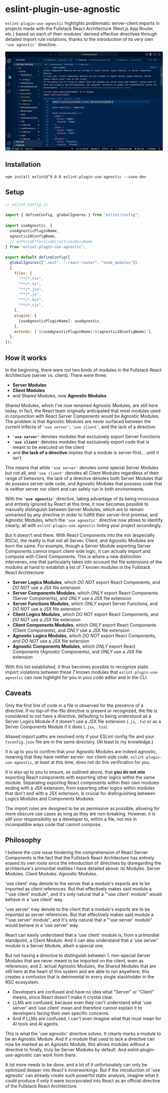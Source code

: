 # eslint-plugin-use-agnostic

`eslint-plugin-use-agnostic` highlights problematic server-client imports in projects made with the Fullstack React Architecture (Next.js App Router, etc.) based on each of their modules' derived effective directives through detailed import rule violations, thanks to the introduction of its very own `'use agnostic'` directive.

![Intro example of linting with the use-agnostic ESLint plugin including the suggestion to use the 'use agnostic' directive.](./assets/README/example.png)

## Installation

```
npm install eslint@^9.0.0 eslint-plugin-use-agnostic --save-dev
```

## Setup

```js
// eslint.config.js

import { defineConfig, globalIgnores } from "eslint/config";

import useAgnostic, {
  useAgnosticPluginName,
  agnostic20ConfigName,
  // enforceEffectiveDirectivesRuleName
} from "eslint-plugin-use-agnostic";

export default defineConfig([
  globalIgnores([".next", ".react-router", "node_modules"]),
  {
    files: [
      "**/*.tsx",
      "**/*.ts",
      "**/*.jsx",
      "**/*.js",
      "**/*.mjs",
      "**/*.cjs",
    ],
    plugins: {
      [useAgnosticPluginName]: useAgnostic,
    },
    extends: [`${useAgnosticPluginName}/${agnostic20ConfigName}`],
  },
]);
```

## How it works

In the beginning, there were not two kinds of modules in the Fullstack React Architecture (server vs. client). There were three:

- **Server Modules**
- **Client Modules**
- and Shared Modules, now **Agnostic Modules**

Shared Modules, which I've now renamed Agnostic Modules, are still here today. In fact, the React team originally anticipated that most modules used in conjunction with React Server Components would be Agnostic Modules. The problem is that Agnostic Modules are never surfaced between the current trifecta of `'use server'`, `'use client'`, and the lack of a directive:

- **`'use server'`** denotes modules that exclusively export Server Functions
- **`'use client'`** denotes modules that exclusively export code that is meant to be executed on the client
- and **the lack of a directive** implies that a module is server-first... until it isn't

This means that while `'use server'` denotes some special Server Modules but not all, and `'use client'` denotes all Client Modules regardless of their range of behaviors, the lack of a directive denotes both Server Modules that do possess server-side code, and Agnostic Modules that possess code that is neither server nor client and can safely run in both environments.

With the **`'use agnostic'`** directive, taking advantage of its being innocuous and entirely ignored by React at this time, it now becomes possible to manually distinguish between Server Modules, which are to remain unmarked by any directive in order to fullfill their server-first promise, and Agnostic Modules, which the `'use agnostic'` directive now allows to identify clearly; all with `eslint-plugin-use-agnostic` linting your project accordingly.

But it doesn't end there. With React Components into the mix (especially RSCs), the reality is that not all Server, Client, and Agnostic Modules are born the same. For example, though a Server Module exporting Server Components cannot import client-side logic, it can actually import and compose with Client Components. This is where a new distinction intervenes, one that particularly takes into account the file extensions of the modules at hand to establish a list of 7 known modules in the Fullstack React Architecture:

- **Server Logics Modules**, which _DO NOT_ export React Components, and _DO NOT_ use a JSX file extension
- **Server Components Modules**, which _ONLY_ export React Components (Server Components), and _ONLY_ use a JSX file extension
- **Server Functions Modules**, which _ONLY_ export Server Functions, and _DO NOT_ use a JSX file extension
- **Client Logics Modules**, which _DO NOT_ export React Components, and _DO NOT_ use a JSX file extension
- **Client Components Modules**, which _ONLY_ export React Components (Client Components), and _ONLY_ use a JSX file extension
- **Agnostic Logics Modules**, which _DO NOT_ export React Components, and _DO NOT_ use a JSX file extension
- **Agnostic Components Modules**, which _ONLY_ export React Components (Agnostic Components), and _ONLY_ use a JSX file extension

With this list established, it thus becomes possible to recognize static import violations between these 7 known modules that `eslint-plugin-use-agnostic` can now highlight for you in your code editor and in the CLI.

## Caveats

Only the first line of code in a file is observed for the presence of a directive. If no top-of-the-file directive is present or recognized, the file is considered to not have a directive, defaulting to being understood as a Server Logics Module if it doesn't use a JSX file extension (`.js`, `.ts`) or as a Server Components Module if it does (`.jsx`, `.tsx`).

Aliased import paths are resolved only if your ESLint config file and your `tsconfig.json` file are in the same directory. (At least to my knowledge.)

It is up to you to confirm that your Agnostic Modules are indeed agnostic, meaning that they have neither server- nor client-side code. `eslint-plugin-use-agnostic`, at least at this time, does not do this verification for you.

It is also up to you to ensure, as outlined above, that **you do not mix** exporting React components with exporting other logics within the same module. Separating exporting React components within their own modules ending with a JSX extension, from exporting other logics within modules that don't end with a JSX extension, is crucial for distinguishing between Logics Modules and Components Modules.

The import rules are designed to be as permissive as possible, allowing for more obscure use cases as long as they are non-breaking. However, it is still your responsibility as a developer to, within a file, not mix in incompatible ways code that cannot compose.

## Philosophy

I believe the core issue hindering the comprehension of React Server Components is the fact that the Fullstack React Architecture has entirely erased its own roots since the introduction of directives by disregarding the architecture's primordial realities I have detailed above: its Modules. Server Modules. Client Modules. Agnostic Modules.

'use client' may denote to the server that a module's exports are to be imported as client references. But that effectively makes said module a "'use client' module", and it's only natural that a "'use client' module" would behave in a 'use client' way.

'use server' may denote to the client that a module's exports are to be imported as server references. But that effectively makes said module a "'use server' module", and it's only natural that a "'use server' module" would behave in a 'use server' way.

React can easily understand that a 'use client' module is, from a primordial standpoint, a Client Module. And it can also understand that a 'use server' module is a Server Module, albeit a special one.

But not having a directive to distinguish between 1. non-special Server Modules that are never meant to be imported on the client, even as references; and 2. actual Agnostic Modules, the Shared Modules that are still here at the heart of this system and are able to run anywhere; this creates a confusion that is detrimental to every single stackholder in the RSC ecosystem:

- Developers are confused and have no idea what "Server" or "Client" means, since React doesn't make it crystal clear.
- LLMs are confused, because even they can't understand what 'use server' and 'use client' mean and therefore cannot explain it to developers facing their own specific concerns.
- And if LLMs are confused, I can't even imagine what that must mean for AI tools and AI agents.

This is what the 'use agnostic' directive solves. It clearly marks a module to be an Agnostic Module. And if a module that used to lack a directive can now be marked as an Agnostic Module, this allows modules without a directive to finally, truly be Server Modules by default. And eslint-plugin-use-agnostic can work from there.

A lot more needs to be done, and a lot of it unfortunately can only be optimized deeper into React's innerworkings. But if the introduction of 'use agnostic' can already create such powerful static analysis, imagine what it could produce if only it were incorporated into React as an official directive of the Fullstack React Architecture.
